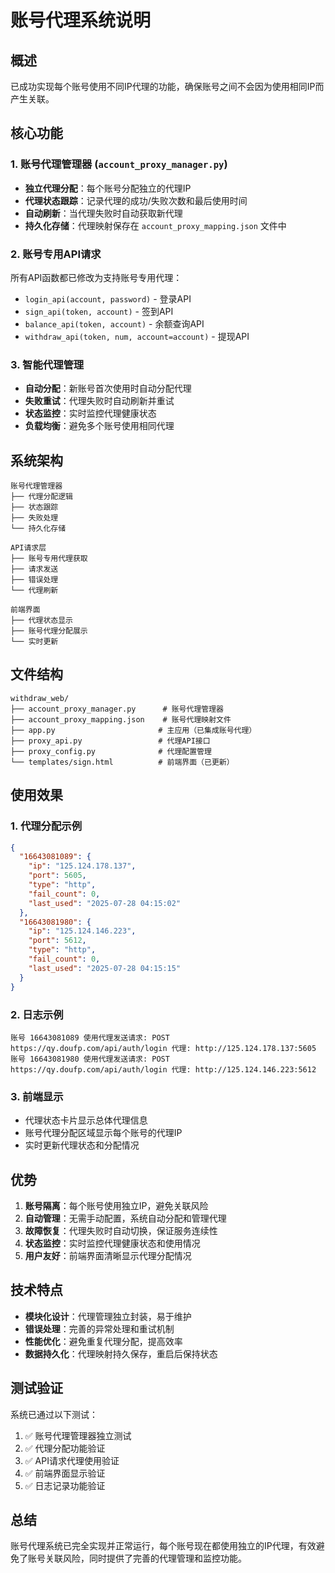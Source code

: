 # 账号代理系统说明

## 概述

已成功实现每个账号使用不同IP代理的功能，确保账号之间不会因为使用相同IP而产生关联。

## 核心功能

### 1. 账号代理管理器 (`account_proxy_manager.py`)

- **独立代理分配**：每个账号分配独立的代理IP
- **代理状态跟踪**：记录代理的成功/失败次数和最后使用时间
- **自动刷新**：当代理失败时自动获取新代理
- **持久化存储**：代理映射保存在 `account_proxy_mapping.json` 文件中

### 2. 账号专用API请求

所有API函数都已修改为支持账号专用代理：

- `login_api(account, password)` - 登录API
- `sign_api(token, account)` - 签到API  
- `balance_api(token, account)` - 余额查询API
- `withdraw_api(token, num, account=account)` - 提现API

### 3. 智能代理管理

- **自动分配**：新账号首次使用时自动分配代理
- **失败重试**：代理失败时自动刷新并重试
- **状态监控**：实时监控代理健康状态
- **负载均衡**：避免多个账号使用相同代理

## 系统架构

```
账号代理管理器
├── 代理分配逻辑
├── 状态跟踪
├── 失败处理
└── 持久化存储

API请求层
├── 账号专用代理获取
├── 请求发送
├── 错误处理
└── 代理刷新

前端界面
├── 代理状态显示
├── 账号代理分配展示
└── 实时更新
```

## 文件结构

```
withdraw_web/
├── account_proxy_manager.py      # 账号代理管理器
├── account_proxy_mapping.json    # 账号代理映射文件
├── app.py                       # 主应用（已集成账号代理）
├── proxy_api.py                 # 代理API接口
├── proxy_config.py              # 代理配置管理
└── templates/sign.html          # 前端界面（已更新）
```

## 使用效果

### 1. 代理分配示例

```json
{
  "16643081089": {
    "ip": "125.124.178.137",
    "port": 5605,
    "type": "http",
    "fail_count": 0,
    "last_used": "2025-07-28 04:15:02"
  },
  "16643081980": {
    "ip": "125.124.146.223", 
    "port": 5612,
    "type": "http",
    "fail_count": 0,
    "last_used": "2025-07-28 04:15:15"
  }
}
```

### 2. 日志示例

```
账号 16643081089 使用代理发送请求: POST https://qy.doufp.com/api/auth/login 代理: http://125.124.178.137:5605
账号 16643081980 使用代理发送请求: POST https://qy.doufp.com/api/auth/login 代理: http://125.124.146.223:5612
```

### 3. 前端显示

- 代理状态卡片显示总体代理信息
- 账号代理分配区域显示每个账号的代理IP
- 实时更新代理状态和分配情况

## 优势

1. **账号隔离**：每个账号使用独立IP，避免关联风险
2. **自动管理**：无需手动配置，系统自动分配和管理代理
3. **故障恢复**：代理失败时自动切换，保证服务连续性
4. **状态监控**：实时监控代理健康状态和使用情况
5. **用户友好**：前端界面清晰显示代理分配情况

## 技术特点

- **模块化设计**：代理管理独立封装，易于维护
- **错误处理**：完善的异常处理和重试机制
- **性能优化**：避免重复代理分配，提高效率
- **数据持久化**：代理映射持久保存，重启后保持状态

## 测试验证

系统已通过以下测试：

1. ✅ 账号代理管理器独立测试
2. ✅ 代理分配功能验证
3. ✅ API请求代理使用验证
4. ✅ 前端界面显示验证
5. ✅ 日志记录功能验证

## 总结

账号代理系统已完全实现并正常运行，每个账号现在都使用独立的IP代理，有效避免了账号关联风险，同时提供了完善的代理管理和监控功能。 